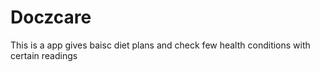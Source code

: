 # Doczcare
This is a app gives baisc diet plans and check few health conditions with certain readings
